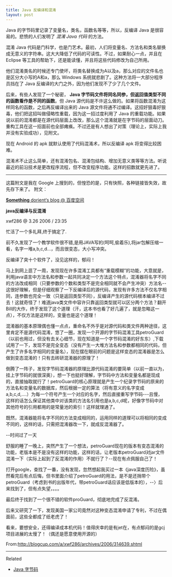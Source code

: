 ```yaml
---
title: Java 反编译和混淆
layout: post
---
```


Java 的字节码里记录了变量名，类名，函数名等等，所以，反编译 Java 是很容易的。悲愤的人们发明了 _混淆 Java 代码_ 的方法。

混淆 Java 代码是门科学，也是门艺术。最初，人们将变量名、方法名和类名替换成无意义的字符串。这大大降低了代码的可读性。不过，如果耐心一点，并且在 Eclipse 等工具的帮助下，还是能读懂，并且将这些代码修改为自己所用。

他们混淆类名的时候还专门使坏，将类名替换成为A以及a，那么对应的文件名也是区分大小写的A和a，那么 Windows 系统就悲剧了。这种方法将一大部分程序员挡在了 Java 反编译的大门之外，因为他们发现不了少了几个文件。

后来，有些人发现了一个秘密， **Java 字节码文件将同名同参，但返回值类型不同的函数看作是不同的函数**。但 Java 源代码是不许这么做的。如果将函数混淆为这样同名的函数，之后再反编译出来的 Java 源文件将通不过编译。这招好狠毒好狠毒，他们把这招叫做侵略性重载，因为这一招过度利用了 Java 的重载功能。如果说以前的混淆都是在源代码层面上改改，那么这个混淆就是在字节码的层面动刀。重构工具在这一招面前也全部瘫痪。不过还是有人想出了对策（理论上，实际上我并没有实验成功），见附文。

现在 Android 的 apk 就默认使用了代码混淆术，所以反编译 apk 将变得比较困难。

混淆术不止这么简单，还有混淆包名、混淆包结构、增加无意义类等等方法。听说最近的前沿技术是更改程序流程，但不改变程序功能。这样的招数就更先进了。

---

这篇附文是我在 Google 上搜到的，但惶恐的是，只有快照，各种链接皆失效，故先存下来了。
附文：

[**Something** dorient‘s blog @ 百度空间](http://webcache.googleusercontent.com/search?q=cache:nmkUIIkVa4oJ:hi.baidu.com/dorient/blog/item/bfe93073c854761e8701b0ec.html+&cd=1&hl=zh-TW&ct=clnk&client=ubuntu)

**java反编译与反混淆**

xwf286 @ 3.26 2006 / 23:35

忙活了一个多礼拜,终于搞定了.

前不久发现了一个教学软件很不错,是用JAVA写的(呵呵,偷着乐),将jar包解压缩一看，名字一堆a,b,c,d...，而且很变态，大小写冲突。

反编译了突十个软件了，没见这样的，郁闷！

马上到网上逛了一周，发现现在许多混淆工具都有“重载模糊”的功能，大意就是，利用java语言中方法名和参数一起共同决定一个方法这个特点，混淆器将名字不同的方法改成相同（只要参数的个数和类型不是完全相同就不会产生冲突）方法名--这很好理解，但是仔细观察了一下反编译后的源代码，发现有许多方法不仅名字相同，连参数也完全一致（只是返回类型不同），反编译产生的源代码根本编译不过去！这就奇怪了！难道java类文件中容许只靠返回类型就可以区分两个方法？翻开Bill的大作，终于发现了这个道理（汗，这本书也看了好几遍了，就是忽略这一点），不仅方法是这样的，变量也是这个道理！

混淆器的基本原理偶也懂一点点，重命名不外乎是对源代码和类文件两种途径，这里肯定不是源代码混淆，悠了一圈，发现一个开源的字节码混淆工具petroGuard（以前也用过，但没有去关心细节，现在知道是一个字节码混淆的好东东）,下载试用了一下，发现不是完全变态（没有产生一大堆方法名和参数都相同的代码，但产生了许多名字相同的变量名），现在摆在眼前的问题是这样变态的混淆器是怎么做到变态混淆的！只有去砖研混淆器的原理了！

倒腾了一阵子，发现字节码混淆器的原理比源代码混淆的要简单（以前一直以为，挂上字节码的就很深奥），想一下也挺好理解，字节码中方法和变量名都是现成的，直接抽取就行了！petroGuard的核心原理就是产生一个纪录字节码的原来的方法名和变量名的数据库，然后根据一定的算法（将有意义的名字变成a,b,c,d,....）为每一个符号产生一个对应的名字，然后直接重写字节码---且慢，这样的话怎么保证其他类中对该类的方法名引用也是a,b,c,d呢，好像字节码中对其他符号的引用都用的是常量池的索引！这样就理通了。

既然，混淆器能将名字不同的方法变成相同的，运用同样的道理可以将相同的变成不同的，这样的话，只需把混淆器改一下，就成反混淆器了。

--时间过了一天

舒服的睡了一晚上，突然产生了一个想法，petroGuard现在的版本有变态混淆的功能，老版本是不是没有这样的功能，这样的话，让老版本petroGuard对jar文件混淆一下（实际上起到了反混淆的作用）不就行了？--现在有点佩服自己了！

打开google，查找了一番，没有发现，忽然想起我买过一本《java深度历险》，虽然看完后有点后悔，但书里面介绍了petroGuard的用法，是不是还捎带个petroGuard（考虑到书的出版年代，带petroGuard话应该是低版本的），--〉后来找到了，但有点失望，。。。

最后终于找到了一个很不错的软件proGuard，彻底地完成了反混淆。

后来又研究了一下，发现美国一家公司竟然对这种变态混淆申请了专利，不过在偶面前，这些全都成了纸老虎了！

看来，要想安全，还得编译成本机代码！值得庆幸的是有jet在，有点郁闷的是gcj项目进展的太慢了！（偶还是愿意使用开源的）

From:http://blogcup.com/a/xwf286/archives/2006/314639.shtml

---

Related

- [Java 字节码](/2012/09/03/Java-opcode.html)

